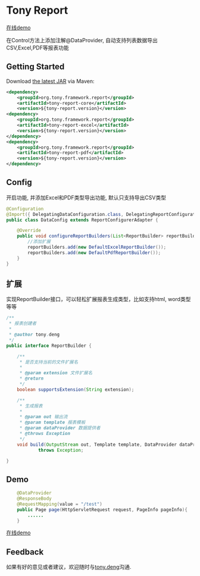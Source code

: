 # Tony Report

[在线demo][demo]

在Control方法上添加注解@DataProvider, 自动支持列表数据导出CSV,Excel,PDF等报表功能

## Getting Started

Download [the latest JAR][3] via Maven:
```xml
<dependency>
    <groupId>org.tony.framework.report</groupId>
    <artifactId>tony-report-core</artifactId>
    <version>${tony-report.version}</version>
<dependency>
    <groupId>org.tony.framework.report</groupId>
    <artifactId>tony-report-excel</artifactId>
    <version>${tony-report.version}</version>
</dependency>
<dependency>
    <groupId>org.tony.framework.report</groupId>
    <artifactId>tony-report-pdf</artifactId>
    <version>${tony-report.version}</version>
</dependency>
```
## Config

开启功能, 并添加Excel和PDF类型导出功能, 默认只支持导出CSV类型

```java
@Configuration
@Import({ DelegatingDataConfiguration.class, DelegatingReportConfiguration.class })
public class DataConfig extends ReportConfigurerAdapter {

	@Override
	public void configureReportBuilders(List<ReportBuilder> reportBuilders) {
        //添加扩展
		reportBuilders.add(new DefaultExcelReportBuilder());
		reportBuilders.add(new DefaultPdfReportBuilder());
	}
}
```
## 扩展

实现ReportBuilder接口，可以轻松扩展报表生成类型，比如支持html, word类型等等

```java
/**
 * 报表创建者
 * 
 * @author tony.deng
 */
public interface ReportBuilder {

	/**
	 * 是否支持当前的文件扩展名
	 * 
	 * @param extension 文件扩展名
	 * @return
	 */
	boolean supportsExtension(String extension);

	/**
	 * 生成报表
	 * 
	 * @param out 输出流
	 * @param template 报表模板
	 * @param dataProvider 数据提供者
	 * @throws Exception
	 */
	void build(OutputStream out, Template template, DataProvider dataProvider)
			throws Exception;

}
```

## Demo

```java
    @DataProvider
    @ResponseBody
    @RequestMapping(value = "/test")
    public Page page(HttpServletRequest request, PageInfo pageInfo){
        ......
    }
```

[在线demo][demo]

## Feedback

如果有好的意见或者建议，欢迎随时与[tony.deng][mail]沟通.

 [1]: #
 [2]: #
 [3]: #
 [snap]: #
 [mail]: mailto:dz_005@163.com
 [demo]: http://report.dengzhi.vip